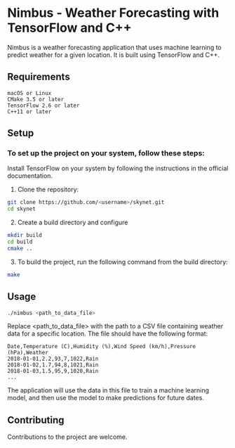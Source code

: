# Nimbus - Weather Forecasting with TensorFlow and C++

Nimbus is a weather forecasting application that uses machine learning to predict weather for a given location. It is built using TensorFlow and C++.

## Requirements

    macOS or Linux
    CMake 3.5 or later
    TensorFlow 2.6 or later
    C++11 or later

## Setup

### To set up the project on your system, follow these steps:

Install TensorFlow on your system by following the instructions in the official documentation.

1. Clone the repository:

```bash
git clone https://github.com/<username>/skynet.git
cd skynet
```

2. Create a build directory and configure

```bash
mkdir build
cd build
cmake ..
```

3. To build the project, run the following command from the build directory:

```bash
make
```

## Usage
```bash
./nimbus <path_to_data_file>
```
Replace <path_to_data_file> with the path to a CSV file containing weather data for a specific location. The file should have the following format:
```csv
Date,Temperature (C),Humidity (%),Wind Speed (km/h),Pressure (hPa),Weather
2018-01-01,2.2,93,7,1022,Rain
2018-01-02,1.7,94,8,1021,Rain
2018-01-03,1.5,95,9,1020,Rain
...
```
The application will use the data in this file to train a machine learning model, and then use the model to make predictions for future dates.

## Contributing

Contributions to the project are welcome. 

